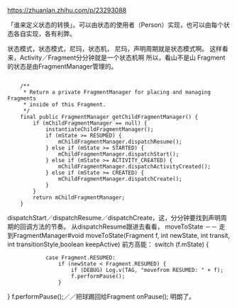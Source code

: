 
https://zhuanlan.zhihu.com/p/23293088

「谁来定义状态的转换」。可以由状态的使用者（Person）实现，也可以由每个状态各自实现，各有利弊。

状态模式，状态模式，尼玛，状态机，
尼玛，声明周期就是状态模式啊。
这样看来，Activity／Fragment分分钟就是一个状态机啊
所以，看山不是山
Fragment的状态是由FragmentManager管理的。
```

    /**
     * Return a private FragmentManager for placing and managing Fragments
     * inside of this Fragment.
     */
    final public FragmentManager getChildFragmentManager() {
        if (mChildFragmentManager == null) {
            instantiateChildFragmentManager();
            if (mState >= RESUMED) {
                mChildFragmentManager.dispatchResume();
            } else if (mState >= STARTED) {
                mChildFragmentManager.dispatchStart();
            } else if (mState >= ACTIVITY_CREATED) {
                mChildFragmentManager.dispatchActivityCreated();
            } else if (mState >= CREATED) {
                mChildFragmentManager.dispatchCreate();
            }
        }
        return mChildFragmentManager;
    }

```

dispatchStart／dispatchResume／dispatchCreate，这，分分钟要找到声明周期的回调方法的节奏。
从dispatchResume跟进去看看，
moveToState －－ 走到FragmentManager#void moveToState(Fragment f, int newState, int transit, int transitionStyle,boolean keepActive)
 前方高能： switch (f.mState) {

                case Fragment.RESUMED:
                    if (newState < Fragment.RESUMED) {
                        if (DEBUG) Log.v(TAG, "movefrom RESUMED: " + f);
                        f.performPause();
                    }
 }
 f.performPause();／／把球踢回给Fragment
 onPause();
 明朗了。
